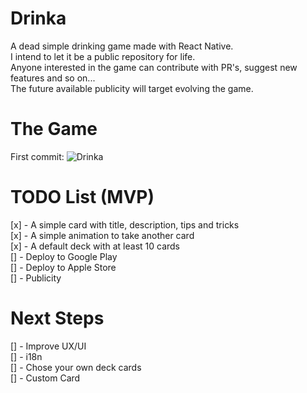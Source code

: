 # Drinka
A dead simple drinking game made with React Native.  
I intend to let it be a public repository for life.  
Anyone interested in the game can contribute with PR's, suggest new features and so on...  
The future available publicity will target evolving the game.

# The Game
First commit:
![Drinka](https://user-images.githubusercontent.com/11022437/88465999-43733600-ce9e-11ea-908f-fa25b87348bf.gif)


# TODO List (MVP)
[x] - A simple card with title, description, tips and tricks  
[x] - A simple animation to take another card  
[x] - A default deck with at least 10 cards  
[] - Deploy to Google Play  
[] - Deploy to Apple Store  
[] - Publicity  

# Next Steps
[] - Improve UX/UI  
[] - i18n  
[] - Chose your own deck cards  
[] - Custom Card  
